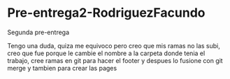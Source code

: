 # Pre-entrega2-RodriguezFacundo
Segunda pre-entrega

Tengo una duda, quiza me equivoco pero creo que mis ramas no las subi, creo que fue porque le cambie el nombre a la carpeta donde tenia el trabajo, cree ramas en git para hacer el footer y despues lo fusione con git merge y tambien para crear las pages
